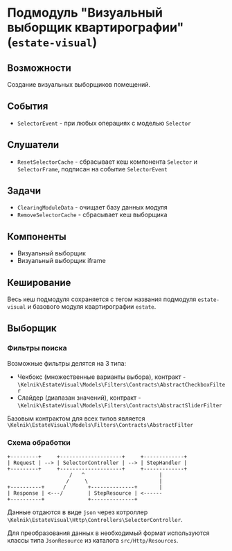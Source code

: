 # Подмодуль "Визуальный выборщик квартирографии" (`estate-visual`)

## Возможности
Создание визуальных выборщиков помещений.

## События
* `SelectorEvent` - при любых операциях с моделью `Selector`

## Слушатели
* `ResetSelectorCache` - сбрасывает кеш компонента `Selector` и `SelectorFrame`, подписан на событие `SelectorEvent`

## Задачи
* `ClearingModuleData` - очищает базу данных модуля
* `RemoveSelectorCache` - сбрасывает кеш выборщика

## Компоненты
* Визуальный выборщик
* Визуальный выборщик iframe

## Кеширование
Весь кеш подмодуля сохраняется с тегом названия подмодуля `estate-visual` и базового модуля квартирографии `estate`.

## Выборщик

### Фильтры поиска
Возможные фильтры делятся на 3 типа:
* Чекбокс (множественные варианты выбора), контракт - `\Kelnik\EstateVisual\Models\Filters\Contracts\AbstractCheckboxFilter`
* Слайдер (диапазан значений), контракт - `\Kelnik\EstateVisual\Models\Filters\Contracts\AbstractSliderFilter`

Базовым контрактом для всех типов является `\Kelnik\EstateVisual\Models\Filters\Contracts\AbstractFilter`

### Схема обработки

```text
+---------+     +--------------------+     +-------------+
| Request | --> | SelectorController | --> | StepHandler |
+---------+     +--------------------+     +-------------+
                    /   ^                        |
                   /     \                       |
+----------+      /       +--------------+       |
| Response | <---/        | StepResource | <------
+----------+              +--------------+
```

Данные отдаются в виде `json` через котроллер `\Kelnik\EstateVisual\Http\Controllers\SelectorController`.

Для преобразования данных в необходимый формат используются классы типа `JsonResource` из каталога `src/Http/Resources`.

